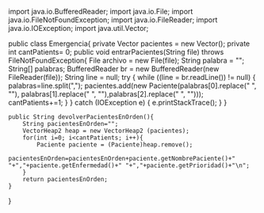 import java.io.BufferedReader;
import java.io.File;
import java.io.FileNotFoundException;
import java.io.FileReader;
import java.io.IOException;
import java.util.Vector;

public class Emergencia{
	private Vector<Paciente> pacientes = new Vector<Paciente>();
	private int cantPatients= 0;
	public void entrarPacientes(String file) throws FileNotFoundException{
		File archivo = new File(file);
		String palabra = "";
		String[] palabras;
		BufferedReader br = new BufferedReader(new FileReader(file));
	    String line = null;
        try {
			while ((line = br.readLine()) != null) {
			    palabras=line.split(",");
			    pacientes.add(new Paciente(palabras[0].replace(" ", ""), palabras[1].replace(" ", ""),palabras[2].replace(" ", "")));
			    cantPatients+=1;
			}
		} catch (IOException e) {
			e.printStackTrace();
		}
	} 
	
	public String devolverPacientesEnOrden(){
		String pacientesEnOrden="";
		VectorHeap2 heap = new VectorHeap2 (pacientes);
		for(int i=0; i<cantPatients; i++){
			Paciente paciente = (Paciente)heap.remove();
			pacientesEnOrden=pacientesEnOrden+paciente.getNombrePaciente()+" "+","+paciente.getEnfermedad()+" "+","+paciente.getPrioridad()+"\n";
		}
		return pacientesEnOrden;
	}
}
